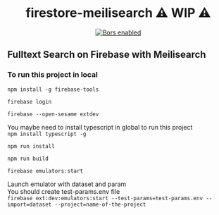 <h1 align="center">firestore-meilisearch ⚠ WIP ⚠️</h1>

<p align="center">
  <a href="https://app.bors.tech/repositories/35984"><img src="https://bors.tech/images/badge_small.svg" alt="Bors enabled"></a>
</p>

## Fulltext Search on Firebase with Meilisearch

### To run this project in local

`npm install -g firebase-tools`

`firebase login`

`firebase --open-sesame extdev`

You maybe need to install typescript in global to run this project<br>
`npm install typescript -g`

`npm run install`

`npm run build`

`firebase emulators:start`

Launch emulator with dataset and param<br>
You should create test-params.env file<br>
`firebase ext:dev:emulators:start --test-params=test-params.env --import=dataset --project=name-of-the-project`
